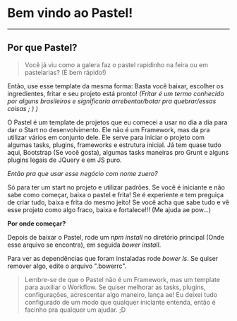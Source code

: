Bem vindo ao Pastel!
==================


----------


Por que Pastel?
---------------

> Você já viu como a galera faz o pastel rapidinho na feira ou em pastelarias? (É bem rápido!)

Então, use esse template da mesma forma: Basta você baixar, escolher os ingredientes, fritar e seu projeto está pronto!
*(Fritar é um termo conhecido por alguns brasileiros e significaria arrebentar/botar pra quebrar/essas coisas  ; ) )*

O Pastel é um template de projetos que eu comecei a usar no dia a dia para dar o Start no desenvolvimento.
Ele não é um Framework, mas da pra utilizar vários em conjunto dele.
Ele serve para iniciar o projeto com algumas tasks, plugins, frameworks e estrutura inicial. Já tem quase tudo aqui, Bootstrap (Se você gosta), algumas tasks maneiras pro Grunt e alguns plugins legais de JQuery e em JS puro. 

*Então pra que usar esse negócio com nome zuero?*

Só para ter um start no projeto e utilizar padrões.
Se você é iniciante e não sabe como começar, baixa o pastel e frita! 
Se é experiente e tem preguiça de criar tudo, baixa e frita do mesmo jeito! 
Se você acha que sabe tudo e vê esse projeto como algo fraco, baixa e fortalece!!! (Me ajuda ae pow...)

**Por onde começar?**

Depois de baixar o Pastel, rode um *npm install* no diretório principal (Onde esse arquivo se encontra), em seguida *bower install*.

Para ver as dependências que foram instaladas rode *bower ls*.
Se quiser remover algo, edite o arquivo ".bowerrc".

>Lembre-se de que o Pastel não é um Framework, mas um template para auxiliar o Workflow.
Se quiser melhorar as tasks, plugins, configurações, acrescentar algo maneiro, lança ae! Eu deixei tudo configurado de um modo que qualquer iniciante entenda, então é facinho pra qualquer um ajudar. ;D